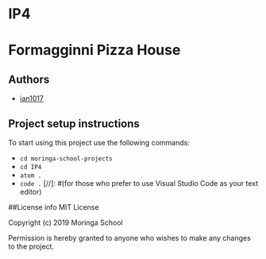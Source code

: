 # IP4
# Formagginni Pizza House

## Authors
- [ian1017](https://github.com/ian1017)

## Project setup instructions
To start using this project use the following commands:

- `cd moringa-school-projects`
- `cd IP4`
- `atom .`
-  `code .` [//]: #(for those who prefer to use Visual Studio Code as your text editor)

##License info
MIT License

Copyright (c) 2019 Moringa School

Permission is hereby granted to anyone who wishes to make any changes to the project.
